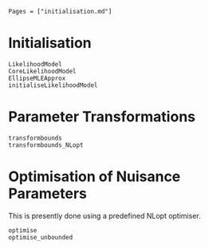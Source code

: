 ```@index
Pages = ["initialisation.md"]
```

# Initialisation

```@docs
LikelihoodModel
CoreLikelihoodModel
EllipseMLEApprox
initialiseLikelihoodModel
```

# Parameter Transformations

```@docs
transformbounds
transformbounds_NLopt
```

# Optimisation of Nuisance Parameters

This is presently done using a predefined NLopt optimiser. 
```@docs
optimise
optimise_unbounded
```